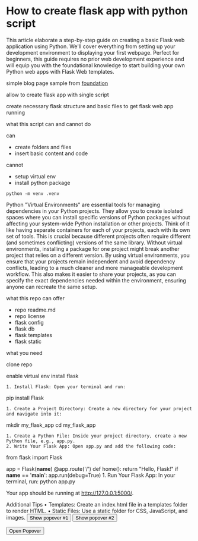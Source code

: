 # How to create flask app with python script

This article elaborate a step-by-step guide on creating a basic Flask web application using Python.  We'll cover everything from setting up your development environment to displaying your first webpage. Perfect for beginners, this guide requires no prior web development experience and will equip you with the foundational knowledge to start building your own Python web apps with Flask Web templates.


simple blog page sample from [foundation][1]

allow to create flask app with single script

create necessary flask structure and basic files to get flask web app running

what this script can and cannot do

can
- create folders and files
- insert basic content and code

cannot
- setup virtual env
- install python package

```
python -m venv .venv
```

Python "Virtual Environments" are essential tools for managing dependencies in your Python projects.  They allow you to create isolated spaces where you can install specific versions of Python packages without affecting your system-wide Python installation or other projects.  Think of it like having separate containers for each of your projects, each with its own set of tools.  This is crucial because different projects often require different (and sometimes conflicting) versions of the same library.  Without virtual environments, installing a package for one project might break another project that relies on a different version.  By using virtual environments, you ensure that your projects remain independent and avoid dependency conflicts, leading to a much cleaner and more manageable development workflow.  This also makes it easier to share your projects, as you can specify the exact dependencies needed within the environment, ensuring anyone can recreate the same setup.

what this repo can offer

- repo readme.md
- repo license
- flask config
- flask db
- flask templates
- flask static

what you need

clone repo

enable virtual env
install flask


    1. Install Flask: Open your terminal and run:
   pip install Flask
    
    1. Create a Project Directory: Create a new directory for your project and navigate into it:
   mkdir my_flask_app
   cd my_flask_app
    
    1. Create a Python File: Inside your project directory, create a new Python file, e.g., app.py.
    2. Write Your Flask App: Open app.py and add the following code:

from flask import Flask

app = Flask(__name__)
@app.route('/')
   def home():
       return "Hello, Flask!"
if __name__ == '__main__':
       app.run(debug=True)
    1. Run Your Flask App: In your terminal, run:
   python app.py

Your app should be running at http://127.0.0.1:5000/.

Additional Tips
    • Templates: Create an index.html file in a templates folder to render HTML.
    • Static Files: Use a static folder for CSS, JavaScript, and images.
<button popovertarget="mypopover-1" popovertargetaction="show">
      Show popover #1
    </button>
<button popovertarget="mypopover-2" popovertargetaction="show">
      Show popover #2
    </button>
<div id="mypopover-1" popover="" style="background-color:#ededed;inset: unset;position: absolute;bottom: 5px;
  right: 5px;
  margin: 0;"><blockquote>Popover content #1</blockquote></div>
<div id="mypopover-2" popover="" style="background-color:#ededed;"><blockquote>Popover content #2</blockquote></div>

<button popovertarget="my-popover">Open Popover</button>

<div popover id="my-popover">```
python -m venv .venv
```</div>


[1]: https://get.foundation/templates.html